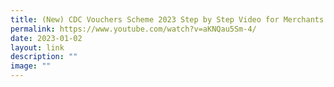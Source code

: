 ```yaml
---
title: (New) CDC Vouchers Scheme 2023 Step by Step Video for Merchants in Chinese
permalink: https://www.youtube.com/watch?v=aKNQau5Sm-4/
date: 2023-01-02
layout: link
description: ""
image: ""
---
```


